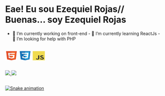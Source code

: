<h1>Eae! Eu sou Ezequiel Rojas// Buenas... soy Ezequiel Rojas</h1>



- 🔭 I’m currently working on front-end - 🌱 I’m currently learning ReactJs - 🤔 I’m looking for help with PHP<br>


 <div style="display: inline_block"><br>
    <img aling="center" alt="Ez-HTML" height="30" width="40" src="https://raw.githubusercontent.com/devicons/devicon/master/icons/html5/html5-original.svg">
    <img aling="center" alt="Ez-CSS" height="30" width="40" src="https://raw.githubusercontent.com/devicons/devicon/master/icons/css3/css3-original.svg">
    <img aling="center" alt="Ez-JS" height="30" width="40" src="https://raw.githubusercontent.com/devicons/devicon/master/icons/javascript/javascript-original.svg">
 </div>
 
 ##

<div>
<a href="https://github.com/ezequiel-914">
  <img height="180em" src="https://github-readme-stats.vercel.app/api?username=ezequiel-914&show_icons=true&bg_color=00000000"/>  
  
  <img height="180em" src="https://github-readme-stats.vercel.app/api/top-langs/?username=ezequiel-914&layout=compact&theme=transparent"/>
 </div>
 
 ##

 ![Snake animation](https://github.com/ezequiel-914/ezequiel-914/blob/output/github-contribution-grid-snake.svg)
